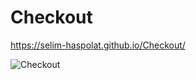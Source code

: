 # Checkout
https://selim-haspolat.github.io/Checkout/

![Checkout](https://user-images.githubusercontent.com/118964736/213909531-284f55ba-acf0-4b18-b99f-f6d34114bd25.gif)
